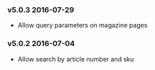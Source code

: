 ### v5.0.3 2016-07-29 
* Allow query parameters on magazine pages

### v5.0.2 2016-07-04 
* Allow search by article number and sku
